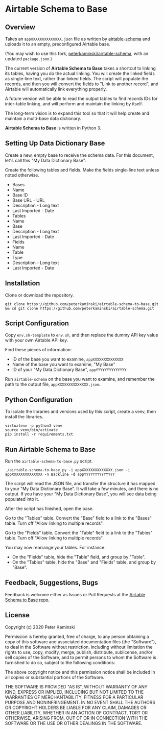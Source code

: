 # Airtable Schema to Base

## Overview

Takes an `appXXXXXXXXXXXXXX.json` file as written by [airtable-schema](https://github.com/cape-io/airtable-schema) and uploads it to an empty, preconfigured Airtable base.

(You may wish to use this fork, [peterkaminski/airtable-schema](https://github.com/peterkaminski/airtable-schema), with an updated `package.json`.)

The current version of **Airtable Schema to Base** takes a shortcut to linking its tables, having you do the actual linking. You will create the linked fields as single-line text, rather than linked fields. The script will populate the records, and then you will convert the fields to "Link to another record", and Airtable will automatically link everything properly.

A future version will be able to read the output tables to find records IDs for inter-table linking, and will perform and maintain the linking by itself.

The long-term vision is to expand this tool so that it will help create and maintain a multi-base data dictionary.

**Airtable Schema to Base** is written in Python 3.

## Setting Up Data Dictionary Base

Create a new, empty base to receive the schema data. For this document, let's call this "My Data Dictionary Base".

Create the following tables and fields. Make the fields single-line text unless noted otherwise.

* Bases
 * Name
 * Base ID
 * Base URL - URL
 * Description - Long text
 * Last Imported - Date
* Tables
 * Name
 * Base
 * Description - Long text
 * Last Imported - Date
* Fields
 * Name
 * Table
 * Type
 * Description - Long text
 * Last Imported - Date

## Installation

Clone or download the repository.

```shell
git clone https://github.com/peterkaminski/airtable-schema-to-base.git && cd git clone https://github.com/peterkaminski/airtable-schema.git
```

## Script Configuration

Copy `env.sh-template` to `env.sh`, and then replace the dummy API key value with your own Airtable API key.

Find these pieces of information:

* ID of the base you want to examine, `appXXXXXXXXXXXXXX`
* Name of the base you want to examine, "My Base"
* ID of your "My Data Dictionary Base", `appYYYYYYYYYYYYYY`

Run `airtable-schema` on the base you want to examine, and remember the path to the output file, `appXXXXXXXXXXXXXX.json`.

## Python Configuration

To isolate the libraries and versions used by this script, create a venv, then install the libraries.

```shell
virtualenv -p python3 venv
source venv/bin/activate
pip install -r requirements.txt
```

## Run Airtable Schema to Base

Run the `airtable-schema-to-base.py` script.

```shell
./airtable-schema-to-base.py -j appXXXXXXXXXXXXXX.json -i appXXXXXXXXXXXXXX -n Backline -d appYYYYYYYYYYYYYY
```

The script will read the JSON file, and transfer the structure it has mapped to your "My Data Dictionary Base". It will take a few minutes, and there is no output. If you have your "My Data Dictionary Base", you will see data being populated into it.

After the script has finished, open the base.

Go to the "Tables" table. Convert the "Base" field to a link to the "Bases" table. Turn off "Allow linking to multiple records".

Go to the "Fields" table. Convert the "Table" field to a link to the "Tables" table. Turn off "Allow linking to multiple records".

You may now rearrange your tables. For instance:

* On the "Fields" table, hide the "Table" field, and group by "Table".
* On the "Tables" table, hide the "Base" and "Fields" table, and group by "Base".

## Feedback, Suggestions, Bugs

Feedback is welcome either as Issues or Pull Requests at the [Airtable Schema to Base repo](https://github.com/peterkaminski/airtable-schema-to-base).

## License

Copyright (c) 2020 Peter Kaminski

Permission is hereby granted, free of charge, to any person obtaining a copy
of this software and associated documentation files (the "Software"), to deal
in the Software without restriction, including without limitation the rights
to use, copy, modify, merge, publish, distribute, sublicense, and/or sell
copies of the Software, and to permit persons to whom the Software is
furnished to do so, subject to the following conditions:

The above copyright notice and this permission notice shall be included in all
copies or substantial portions of the Software.

THE SOFTWARE IS PROVIDED "AS IS", WITHOUT WARRANTY OF ANY KIND, EXPRESS OR
IMPLIED, INCLUDING BUT NOT LIMITED TO THE WARRANTIES OF MERCHANTABILITY,
FITNESS FOR A PARTICULAR PURPOSE AND NONINFRINGEMENT. IN NO EVENT SHALL THE
AUTHORS OR COPYRIGHT HOLDERS BE LIABLE FOR ANY CLAIM, DAMAGES OR OTHER
LIABILITY, WHETHER IN AN ACTION OF CONTRACT, TORT OR OTHERWISE, ARISING FROM,
OUT OF OR IN CONNECTION WITH THE SOFTWARE OR THE USE OR OTHER DEALINGS IN THE
SOFTWARE.
